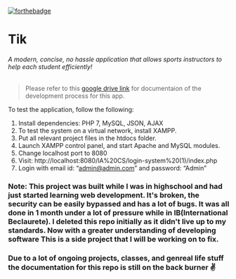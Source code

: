 [![forthebadge](https://forthebadge.com/images/badges/built-with-love.svg)](https://forthebadge.com)
# Tik 
###### A modern, concise, no hassle application that allows sports instructors to help each student efficiently!
> Please refer to this [google drive link](https://drive.google.com/drive/folders/1WrG2WeJLghRqBOeAX8X3fPGEQROWC7pz?usp=sharing "Tik App development process") for documentaion of the development process for this app.

To test the application, follow the following:
1.	Install dependencies: PHP 7, MySQL, JSON, AJAX
2.	To test the system on a virtual network, install XAMPP.
3.	Put all relevant project files in the htdocs folder.
4.	Launch XAMPP control panel, and start Apache and MySQL modules.
5.	Change localhost port to 8080
6.	Visit: http://localhost:8080/IA%20CS/login-system%20(1)/index.php
7.	Login with email id: “admin@admin.com” and password: “Admin”



### Note: This project was built while I was in highschool and had just started learning web development. It's broken, the security can be easily bypassed and has a lot of bugs. It was all done in 1 month under a lot of pressure while in IB(International Beclaurete). I deleted this repo initially as it didn't live up to my standards. Now with a greater understanding of developing software This is a side project that I will be working on to fix.
### Due to a lot of ongoing projects, classes, and genreal life stuff the documentation for this repo is still on the back burner ✌
